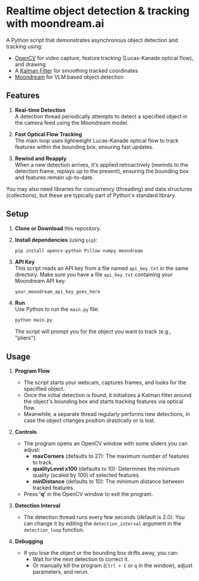 # Realtime object detection & tracking with moondream.ai

A Python script that demonstrates asynchronous object detection and tracking using:
- [OpenCV](https://opencv.org/) for video capture, feature tracking (Lucas-Kanade optical flow), and drawing
- A [Kalman Filter](https://en.wikipedia.org/wiki/Kalman_filter) for smoothing tracked coordinates
- [Moondream](https://moondream.ai/) for VLM based object detection

## Features

1. **Real-time Detection**  
   A detection thread periodically attempts to detect a specified object in the camera feed using the Moondream model.

2. **Fast Optical Flow Tracking**  
   The main loop uses lightweight Lucas-Kanade optical flow to track features within the bounding box, ensuring fast updates.

3. **Rewind and Reapply**  
   When a new detection arrives, it's applied retroactively (rewinds to the detection frame, replays up to the present), ensuring the bounding box and features remain up-to-date.

You may also need libraries for concurrency (threading) and data structures (collections), but these are typically part of Python's standard library.

## Setup

1. **Clone or Download** this repository.  
2. **Install dependencies** (using `pip`):

   ```bash
   pip install opencv-python Pillow numpy moondream
   ```

3. **API Key**  
   This script reads an API key from a file named `api_key.txt` in the same directory. Make sure you have a file `api_key.txt` containing your Moondream API key:
   
   ```
   your_moondream_api_key_goes_here
   ```

4. **Run**  
   Use Python to run the `main.py` file:
   ```bash
   python main.py
   ```
   The script will prompt you for the object you want to track (e.g., "pliers").

## Usage

1. **Program Flow**  
   - The script starts your webcam, captures frames, and looks for the specified object.  
   - Once the initial detection is found, it initializes a Kalman filter around the object's bounding box and starts tracking features via optical flow.
   - Meanwhile, a separate thread regularly performs new detections, in case the object changes position drastically or is lost.

2. **Controls**  
   - The program opens an OpenCV window with some sliders you can adjust:
     - **maxCorners** (defaults to 27): The maximum number of features to track.  
     - **qualityLevel x100** (defaults to 10): Determines the minimum quality (scaled by 100) of selected features.  
     - **minDistance** (defaults to 10): The minimum distance between tracked features.  
   - Press **'q'** in the OpenCV window to exit the program.

3. **Detection Interval**  
   - The detection thread runs every few seconds (default is 2.0). You can change it by editing the `detection_interval` argument in the `detection_loop` function.

4. **Debugging**  
   - If you lose the object or the bounding box drifts away, you can:
     - Wait for the next detection to correct it.
     - Or manually kill the program (`Ctrl + C` or `q` in the window), adjust parameters, and rerun.

